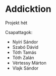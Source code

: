 # Addicktion
Projekt hét 

Csapattagok:
 - Nyíri Sándor 
 - Szabó Dávid
 - Tóth Tamás
 - Tóth Zalán
 - Vértessy Márton
 - Vlajk Sándor

